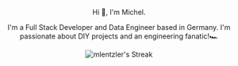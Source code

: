 <p align="center">Hi 👋, I'm Michel.</p> 

<p align="center">
  I'm a Full Stack Developer and Data Engineer based in Germany. I'm passionate about DIY projects and an engineering fanatic!🏎️
</p>


<p align="center">
  <img src="https://github-readme-streak-stats.herokuapp.com/?user=mlentzler&theme=default&hide_border=true" alt="mlentzler's Streak"/>
</p>


<!--
**mlentzler/mlentzler** is a ✨ _special_ ✨ repository because its `README.md` (this file) appears on your GitHub profile.

Here are some ideas to get you started:

- 🔭 I’m currently working on ...
- 🌱 I’m currently learning ...
- 👯 I’m looking to collaborate on ...
- 🤔 I’m looking for help with ...
- 💬 Ask me about ...
- 📫 How to reach me: ...
- 😄 Pronouns: ...
- ⚡ Fun fact: ...
-->
